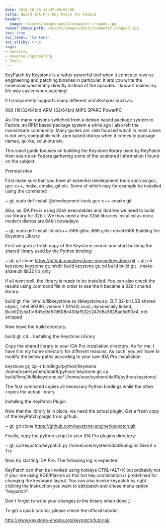 ```yaml
---
date: 2016-10-28 14:07:00+02:00
title: Build IDA Pro Key Patch for Fedora
header:
  image: /assets/images/posts/computer-cropped.jpg
teaser_image_path: /assets/images/posts/computer-cropped.jpg
toc: true
toc_label: "Content"
toc_sticky: true
tags:
- Security
- Reverse Engineering
- Tools
---
```


KeyPatch by Keystone is a rather powerful tool when it comes to reverse engineering and patching binaries in particular. It lets you write the mnemonics/assembly directly instead of the opcodes. I know it makes my life way easier when patching!

It transparently supports many different architectures such as:

X86 (16/32/64bit)
ARM (32/64bit)
MIPS
SPARC
PowerPC

As I for many reasons switched from a debian based package system to Fedora, an RPM based package system a while ago I also left the mainstream community. Many guides are .deb focused which in most cases is not very compatible with .rpm based distros when it comes to package names, quirks, solutions etc.

This small guide focuses on building the Keystone library used by KeyPatch from source on Fedora gathering some of the scattered information I found on the subject.

Prerequisites

First make sure that you have all essential development tools such as gcc, gcc-c++, make, cmake, git etc. Some of which may for example be installed using the command:

~
gt; sudo dnf install @development-tools gcc-c++ cmake git

Also, as IDA Pro is using 32bit executables and libraries we need to build our library for 32bit. We thus need a few 32bit libraries installed as most modern distros are 64bit nowadays:

~
gt; sudo dnf install libstdc++.i686 glibc.i686 glibc-devel.i686
Building the Keystone Library

First we grab a fresh copy of the Keystone source and start building the shared library used by the Python binding:

~
gt; git clone https://github.com/keystone-engine/keystone.git ~
gt; cd keystone keystone
gt; mkdir build keystone
gt; cd build build
gt; ../make-share.sh lib32 lib_only

If all went well, the library is ready to be installed. You can also check the results using command file in order to see the it became a 32bit shared library:

build
gt; file llvm/lib/libkeystone.so libkeystone.so: ELF 32-bit LSB shared object, Intel 80386, version 1 (GNU/Linux), dynamically linked, BuildID[sha1]=945c9d57d608e43daf532c247d6a3628ae5d90e4, not stripped

Now leave the build directory:

build
gt; cd ..
Installing the Keystone Library

Copy the shared library to your IDA Pro installation directory. As for me, I have it in my home directory for different reasons. As such, you will have to modify the below paths according to your own IDA Pro installation:

keystone
gt; cp -r bindings/python/keystone /home/user/system/ida69/python/ keystone
gt; cp build/llvm/lib/libkeystone.so* /home/user/system/ida69/python/keystone/

The first command copies all necessary Python bindings while the other copies the actual library.

Installing the KeyPatch Plugin

Now that the library is in place, we need the actual plugin. Get a fresh copy of the KeyPatch plugin from github:

~
gt; git clone https://github.com/keystone-engine/keypatch.git

Finally, copy the python script to your IDA Pro plugins directory:

~
gt; cp keypatch/keypatch.py /home/user/system/ida69/plugins
Give it a Try

Now try starting IDA Pro. The following log is expected:

KeyPatch can then be invoked using hotkeys CTRL+ALT+K but probably not if your are using KDE/Plasma as this hot key combination is predefined for changing the keyboard layout. You can also invoke keypatch by right-clicking the instruction you want to edit/patch and chose menu option "keypatch".

Don't forget to write your changes to the binary when done ;)

To get a quick tutorial, please check the official tutorial:

http://www.keystone-engine.org/keypatch/tutorial/